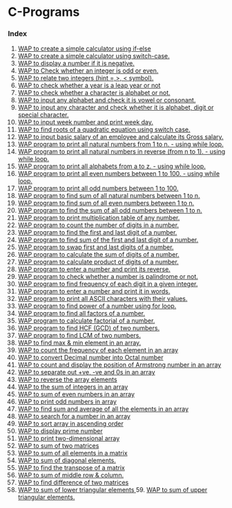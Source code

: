 # C-Programs 

### Index
1. <a href="https://github.com/abhishek-shukla21/C-Programs/blob/main/WAP%20to%20create%20a%20simple%20calculator%20using%20if-else.c"> WAP to create a simple calculator using if-else </a> <br>
2. <a href="https://github.com/abhishek-shukla21/C-Programs/blob/main/WAP%20to%20create%20a%20simple%20calculator%20using%20switch-case.c">WAP to create a simple calculator using switch-case.</a> <br>
3. <a href="https://github.com/abhishek-shukla21/C-Programs/blob/main/WAP%20to%20display%20a%20number%20if%20it%20is%20negative.c">WAP to display a number if it is negative.</a> <br>
4. <a href="https://github.com/abhishek-shukla21/C-Programs/blob/main/WAP%20to%20check%20odd%20even.c">WAP to Check whether an integer is odd or even.</a> <br>
5. <a href="https://github.com/abhishek-shukla21/C-Programs/blob/main/WAP%20to%20relate%20two%20integers%20(Hint%20%3E%2C%20%3C%2C%20%3D).c">WAP to relate two integers (hint =,>, < symbol).</a> <br>
6. <a href="https://github.com/abhishek-shukla21/C-Programs/blob/main/WAP%20to%20check%20whether%20a%20year%20is%20leap%20year%20or%20not.c">WAP to check whether a year is a leap year or not</a> <br>
7. <a href="https://github.com/abhishek-shukla21/C-Programs/blob/main/check%20whether%20a%20character%20is%20alphabet%20or%20not.c">WAP to check whether a character is alphabet or not.</a> <br>
8. <a href="https://github.com/abhishek-shukla21/C-Programs/blob/main/input%20any%20alphabet%20and%20check%20it%20is%20vowel%20or%20consonant.c">WAP to input any alphabet and check it is vowel or consonant.</a> <br>
9. <a href="https://github.com/abhishek-shukla21/C-Programs/blob/main/input%20any%20character%20and%20check%20whether%20it%20is%20alphabet%2C%20digit%20or%20special%20character.c">WAP to input any character and check whether it is alphabet, digit or special character. </a> <br>
10. <a href="https://github.com/abhishek-shukla21/C-Programs/blob/main/input%20week%20number%20and%20print%20week%20day.c">WAP to input week number and print week day.</a> <br>
11. <a href="https://github.com/abhishek-shukla21/C-Programs/blob/main/find%20roots%20of%20a%20quadratic%20equation%20using%20switch%20case.c">WAP to find roots of a quadratic equation using switch case.</a> <br>
12. <a href="">WAP to input basic salary of an employee and calculate its Gross salary.</a> <br>
13. <a href="https://github.com/abhishek-shukla21/C-Programs/blob/main/print%20all%20natural%20numbers%20from%201%20to%20n%20-%20using%20while%20loop.c">WAP program to print all natural numbers from 1 to n. - using while loop.</a> <br>
14. <a href="https://github.com/abhishek-shukla21/C-Programs/blob/main/WAP%20program%20to%20print%20all%20natural%20numbers%20in%20reverse%20(from%20n%20to%201)%20-%20using%20while%20loop.c">WAP program to print all natural numbers in reverse (from n to 1). - using while loop.</a> <br>
15. <a href="https://github.com/abhishek-shukla21/C-Programs/blob/main/print%20all%20alphabets%20from%20a%20to%20z%20-%20using%20while%20loop.c">WAP program to print all alphabets from a to z. - using while loop.</a> <br>
16. <a href="https://github.com/abhishek-shukla21/C-Programs/blob/main/print%20all%20even%20numbers%20between%201%20to%20100%20-%20using%20while%20loop.c">WAP program to print all even numbers between 1 to 100. - using while loop.</a> <br>
17. <a href="https://github.com/abhishek-shukla21/C-Programs/blob/main/WAP%20program%20to%20print%20all%20odd%20numbers%20between%201%20to%20100.c">WAP program to print all odd numbers between 1 to 100.</a> <br>
18. <a href="https://github.com/abhishek-shukla21/C-Programs/blob/main/find%20sum%20of%20all%20natural%20numbers%20between%201%20to%20n.c">WAP program to find sum of all natural numbers between 1 to n.</a> <br>
19. <a href="https://github.com/abhishek-shukla21/C-Programs/blob/main/find%20sum%20of%20all%20even%20numbers%20between%201%20to%20n.c">WAP program to find sum of all even numbers between 1 to n.</a> <br>
20. <a href="https://github.com/abhishek-shukla21/C-Programs/blob/main/find%20sum%20of%20all%20odd%20numbers%20between%201%20to%20n.c">WAP program to find the sum of all odd numbers between 1 to n.</a> <br>
21. <a href="">WAP program to print multiplication table of any number.</a> <br>
22. <a href="https://github.com/abhishek-shukla21/C-Programs/blob/main/count%20the%20number%20of%20digits%20in%20a%20number.c">WAP program to count the number of digits in a number.</a> <br>
23. <a href="">WAP program to find the first and last digit of a number.</a> <br>
24. <a href="">WAP program to find sum of the first and last digit of a number.</a> <br>
25. <a href="">WAP program to swap first and last digits of a number.</a> <br>
26. <a href="">WAP program to calculate the sum of digits of a number.</a> <br>
27. <a href="">WAP program to calculate product of digits of a number.</a> <br>
28. <a href="">WAP program to enter a number and print its reverse.</a> <br>
29. <a href="">WAP program to check whether a number is palindrome or not.</a> <br>
30. <a href="">WAP program to find frequency of each digit in a given integer.</a> <br>
31. <a href="">WAP program to enter a number and print it in words.</a><br>
32. <a href="https://github.com/abhishek-shukla21/C-Programs/blob/main/print%20all%20ASCII%20characters%20with%20their%20values.c">WAP program to print all ASCII characters with their values.</a> <br> 
33. <a href="">WAP program to find power of a number using for loop.</a> <br> 
34. <a href="">WAP program to find all factors of a number.</a> <br>
35. <a href="">WAP program to calculate factorial of a number.</a> <br>
36. <a href="">WAP program to find HCF (GCD) of two numbers.</a> <br>
37. <a href="">WAP program to find LCM of two numbers.</a> <br>
38. <a href="">WAP to find max & min element in an array.</a>	
39. <a href="">WAP to count the frequency of each element in an array </a>	
40. <a href="">WAP to convert Decimal number into Octal number 	</a>
41. <a href="">WAP to count and display the position of Armstrong number in an array </a> 	
42. <a href="">WAP to separate out +ve, -ve and 0s in an array </a> 	
43. <a href="https://github.com/abhishek-shukla21/C-Programs/blob/main/reverse%20the%20array%20elements.c">WAP to reverse the array elements </a>
44. <a href="">WAP to the sum of integers in an array </a>
45. <a href="">WAP to sum of even numbers in an array 	</a>
46. <a href="">WAP to print odd numbers in array 	</a>
47. <a href="">WAP to find sum and average of all the elements in an array </a>  	
48. <a href="">WAP to search for a number in an array 	</a>
49. <a href="">WAP to sort array in ascending order </a>	
50. <a href="">WAP to display prime number 	</a>
51. <a href="">WAP to print two-dimensional array </a> 	
52. <a href="">WAP to sum of two matrices </a>	
53. <a href="">WAP to sum of all elements in a matrix </a> 	
54. <a href="">WAP to sum of diagonal elements. </a>
55. <a href="">WAP to find the transpose of a matrix </a>	
56. <a href="">WAP to sum of middle row & column. </a>	
57. <a href="">WAP to find difference of two matrices </a>
58. <a href="">WAP to sum of lower triangular elements </a>
	59. <a href="">WAP to sum of upper triangular elements.</a> <br> 
